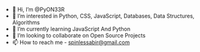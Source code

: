 - 👋 Hi, I’m @PyON33R
- 👀 I’m interested in Python, CSS, JavaScript, Databases, Data Structures, Algorithms 
- 🌱 I’m currently learning JavaScript And Python
- 💞️ I’m looking to collaborate on Open Source Projects
- 📫 How to reach me - spinlessabir@gmail.com

<!---
PyON33R/PyON33R is a ✨ special ✨ repository because its `README.md` (this file) appears on your GitHub profile.
You can click the Preview link to take a look at your changes.
--->
